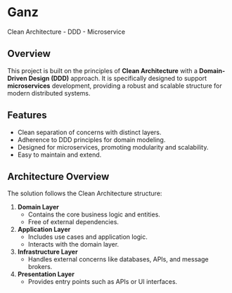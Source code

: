 # Ganz
Clean Architecture - DDD - Microservice

## Overview
This project is built on the principles of **Clean Architecture** with a **Domain-Driven Design (DDD)** approach. It is specifically designed to support **microservices** development, providing a robust and scalable structure for modern distributed systems.

## Features
- Clean separation of concerns with distinct layers.
- Adherence to DDD principles for domain modeling.
- Designed for microservices, promoting modularity and scalability.
- Easy to maintain and extend.

## Architecture Overview
The solution follows the Clean Architecture structure:

1. **Domain Layer**
   - Contains the core business logic and entities.
   - Free of external dependencies.
2. **Application Layer**
   - Includes use cases and application logic.
   - Interacts with the domain layer.
3. **Infrastructure Layer**
   - Handles external concerns like databases, APIs, and message brokers.
4. **Presentation Layer**
   - Provides entry points such as APIs or UI interfaces.

